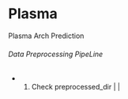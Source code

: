 # Plasma
Plasma Arch Prediction

###### Data Preprocessing PipeLine ######
  + 1. Check preprocessed_dir
  |
  |

